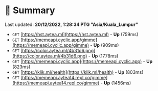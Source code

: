 # 📖 Summary
Last updated: **20/12/2022, 1:28:34 PTG "Asia/Kuala_Lumpur"**

- `GET` [https://hst.aytea.ml](https://hst.aytea.ml) - **Up** (759ms)
- `GET` [https://memeapi.cyclic.app/gimme](https://memeapi.cyclic.app/gimme) - **Up** (909ms)
- `GET` [https://color.aytea.ml/4b31d6.png](https://color.aytea.ml/4b31d6.png) - **Up** (1778ms)
- `GET` [https://memeapi.cyclic.app](https://memeapi.cyclic.app) - **Up** (823ms)
- `GET` [https://klik.ml/health](https://klik.ml/health) - **Up** (803ms)
- `GET` [https://memeapi.aytea14.repl.co/gimme](https://memeapi.aytea14.repl.co/gimme) - **Up** (1456ms)
